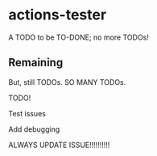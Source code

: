 # actions-tester

A TODO to be TO-DONE; no more TODOs!

## Remaining

But, still TODOs. SO MANY TODOs.

TODO!

Test issues

Add debugging

ALWAYS UPDATE ISSUE!!!!!!!!!!